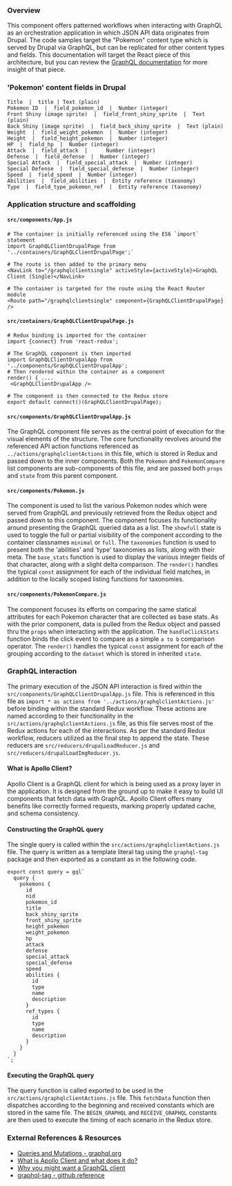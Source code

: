 ### Overview

This component offers patterned workflows when interacting with GraphQL as an orchestration application in which JSON API data originates from Drupal. The code samples target the "Pokemon" content type which is served by Drupal via GraphQL, but can be replicated for other content types and fields. This documentation will target the React piece of this architecture, but you can review the [GraphQL documentation](./graphql.md) for more insight of that piece. 

### 'Pokemon' content fields in Drupal

```
Title  |  title | Text (plain)
Pokemon ID  |  field_pokemon_id  |  Number (integer)
Front Shiny (image sprite)  |  field_front_shiny_sprite  |  Text (plain)
Back Shiny (image sprite)  |  field_back_shiny_sprite  |  Text (plain)
Weight  |  field_weight_pokemon  |  Number (integer)
Height  |  field_height_pokemon  |  Number (integer)
HP  |  field_hp  |  Number (integer)
Attack  |  field_attack  |  	Number (integer)
Defense  |  field_defense  |  Number (integer)
Special Attack  |  field_special_attack  |  Number (integer)
Special Defense  |  field_special_defense  |  Number (integer)
Speed  |  field_speed  |  Number (integer)
Abilities  |  field_abilities  |  Entity reference (taxonomy)
Type  |  field_type_pokemon_ref  |  Entity reference (taxonomy)
```
	

### Application structure and scaffolding

#### `src/components/App.js`

```
# The container is initially referenced using the ES6 `import` statement
import GraphQLClientDrupalPage from '../containers/GraphQLClientDrupalPage';`
```

```
# The route is then added to the primary menu
<NavLink to="/graphqlclientsingle" activeStyle={activeStyle}>GraphQL Client (Single)</NavLink>
```

```
# The container is targeted for the route using the React Router module
<Route path="/graphqlclientsingle" component={GraphQLClientDrupalPage} />
```

#### `src/containers/GraphQLClientDrupalPage.js`

```
# Redux binding is imported for the container
import {connect} from 'react-redux';
```

```
# The GraphQL component is then imported 
import GraphQLClientDrupalApp from '../components/GraphQLClientDrupalApp';
# Then rendered within the container as a component 
render() { ....
 <GraphQLClientDrupalApp /> 
```

```
# The component is then connected to the Redux store
export default connect()(GraphQLClientDrupalPage); 
```

#### `src/components/GraphQLClientDrupalApp.js`

The GraphQL component file serves as the central point of execution for the visual elements of the structure. The core functionality revolves around the referenced API action functions referenced as `../actions/graphqlclientActions` in this file, which is stored in Redux and passed down to the inner components. Both the `Pokemon` and `PokemonCompare` list components are sub-components of this file, and are passed both `props` and `state` from this parent component.


#### `src/components/Pokemon.js`

The component is used to list the various Pokemon nodes which were served from GraphQL and previously retrieved from the Redux object and passed down to this component. The component focuses its functionality around presenting the GraphQL queried data as a list. The `showfull` state is used to toggle the full or partial visibility of the component according to the container classnames `minimal` or `full`. The `taxonomies` function is used to present both the 'abilities' and 'type' taxonomies as lists, along with their meta. The `base_stats` function is used to display the various integer fields of that character, along with a slight delta comparison. The `render()` handles the typical `const` assignment for each of the individual field matches, in addition to the locally scoped listing functions for taxonomies.   


#### `src/components/PokemonCompare.js`

The component focuses its efforts on comparing the same statical attributes for each Pokemon character that are collected as base stats. As with the prior component, data is pulled from the Redux object and passed thru the `props` when interacting with the application. The `handleClickStats` function binds the click event to compare as a simple `a to b` comparison operator.  The `render()` handles the typical `const` assignment for each of the grouping according to the `dataset` which is stored in inherited `state`.


### GraphQL interaction

The primary execution of the JSON API interaction is fired within the `src/components/GraphQLClientDrupalApp.js` file. This is referenced in this file as `import * as actions from '../actions/graphqlclientActions.js'` before binding within the standard Redux workflow. These actions are named according to their functionality in the `src/actions/graphqlclientActions.js` file, as this file serves most of the Redux actions for each of the interactions. As per the standard Redux workflow, reducers utilized as the final step to append the state. These reducers are `src/reducers/drupalLoadReducer.js` and `src/reducers/drupalLoadImgReducer.js`. 

#### What is Apollo Client?

Apollo Client is a GraphQL client for which is being used as a proxy layer in the application.  It is designed from the ground up to make it easy to build UI components that fetch data with GraphQL. Apollo Client offers many benefits like correctly formed requests, marking properly updated cache, and schema consistency. 


#### Constructing the GraphQL query

The single query is called within the `src/actions/graphqlclientActions.js` file. The query is written as a template literal tag using the `graphql-tag` package and then exported as a constant as in the following code. 

```
export const query = gql`
  query {
    pokemons {
      id
      nid
      pokemon_id
      title
      back_shiny_sprite
      front_shiny_sprite
      height_pokemon
      weight_pokemon
      hp
      attack
      defense
      special_attack
      special_defense
      speed
      abilities {
        id
        type
        name
        description
      }
      ref_types {
        id
        type
        name
        description
      }
    }
  }
`;
```

#### Executing the GraphQL query

The query function is called exported to be used in the `src/actions/graphqlclientActions.js` file. This `fetchData` function then dispatches according to the beginning and received constants which are stored in the same file. The `BEGIN_GRAPHQL` and `RECEIVE_GRAPHQL` constants are then used to execute the timing of each scenario in the Redux store. 


### External References & Resources 

- [Queries and Mutations - graphql.org](http://graphql.org/learn/queries/)
- [What is Apollo Client and what does it do?](https://www.apollographql.com/docs/react)
- [Why you might want a GraphQL client](https://dev-blog.apollodata.com/why-you-might-want-a-graphql-client-e864050f789c)
- [graphql-tag - github reference](https://github.com/apollographql/graphql-tag)






